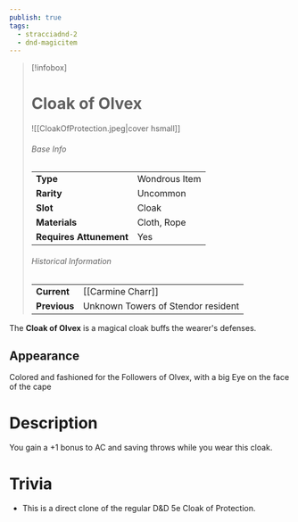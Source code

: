 ```yaml
---
publish: true
tags:
  - stracciadnd-2
  - dnd-magicitem
---
```

> [!infobox]  
> # Cloak of Olvex
> ![[CloakOfProtection.jpeg|cover hsmall]]
> ###### Base Info
> | | |
> |---|---|
> | **Type** | Wondrous Item |
> | **Rarity** | Uncommon |
> | **Slot** | Cloak |
> | **Materials** | Cloth, Rope |
> | **Requires Attunement** | Yes |
> ###### Historical Information
> | | |
> |---|---|
> | **Current** | [[Carmine Charr]] |
> | **Previous** | Unknown Towers of Stendor resident |

The **Cloak of Olvex** is a magical cloak buffs the wearer's defenses. 
## Appearance
Colored and fashioned for the Followers of Olvex, with a big Eye on the face of the cape
# Description
You gain a +1 bonus to AC and saving throws while you wear this cloak.
# Trivia
- This is a direct clone of the regular D&D 5e Cloak of Protection.